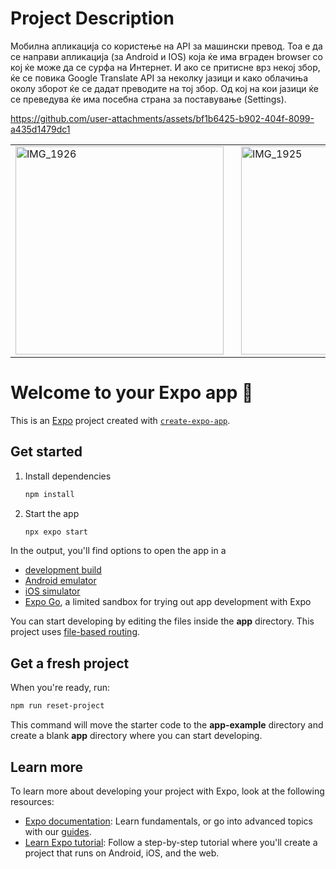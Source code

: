 # Project Description

Мобилна апликација со користење на API за машински превод.
Тоа е да се направи апликација (за Android и IOS) која ќе има вграден browser со кој ќе може да се сурфа на Интернет.
И ако се притисне врз некој збор, ќе се повика Google Translate API за неколку јазици и како облачиња околу зборот ќе се дадат преводите на тој збор.
Од кој на кои јазици ќе се преведува ќе има посебна страна за поставување (Settings).


https://github.com/user-attachments/assets/bf1b6425-b902-404f-8099-a435d1479dc1

<table>
<tr>
<td><img src="https://github.com/user-attachments/assets/b978d8e1-908e-4fc6-b243-2edb1490afc6" width="333" alt="IMG_1926" /></td>
<td style="padding-left: 20px;"><img src="https://github.com/user-attachments/assets/357585e6-4480-4cfd-b7fd-ecb9743bb773" width="333" alt="IMG_1925" /></td>
<td style="padding-left: 20px;"><img src="https://github.com/user-attachments/assets/066a7b3a-e901-40df-9767-f6ab60118fa2" width="333" alt="IMG_1927" /></td>
</tr>
</table>




# Welcome to your Expo app 👋

This is an [Expo](https://expo.dev) project created with [`create-expo-app`](https://www.npmjs.com/package/create-expo-app).

## Get started

1. Install dependencies

   ```bash
   npm install
   ```

2. Start the app

   ```bash
   npx expo start
   ```

In the output, you'll find options to open the app in a

- [development build](https://docs.expo.dev/develop/development-builds/introduction/)
- [Android emulator](https://docs.expo.dev/workflow/android-studio-emulator/)
- [iOS simulator](https://docs.expo.dev/workflow/ios-simulator/)
- [Expo Go](https://expo.dev/go), a limited sandbox for trying out app development with Expo

You can start developing by editing the files inside the **app** directory. This project uses [file-based routing](https://docs.expo.dev/router/introduction).

## Get a fresh project

When you're ready, run:

```bash
npm run reset-project
```

This command will move the starter code to the **app-example** directory and create a blank **app** directory where you can start developing.

## Learn more

To learn more about developing your project with Expo, look at the following resources:

- [Expo documentation](https://docs.expo.dev/): Learn fundamentals, or go into advanced topics with our [guides](https://docs.expo.dev/guides).
- [Learn Expo tutorial](https://docs.expo.dev/tutorial/introduction/): Follow a step-by-step tutorial where you'll create a project that runs on Android, iOS, and the web.

